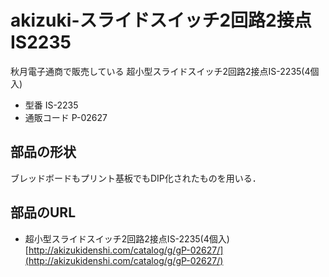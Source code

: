 # akizuki-スライドスイッチ2回路2接点IS2235
秋月電子通商で販売している
超小型スライドスイッチ2回路2接点IS-2235(4個入)
* 型番 IS-2235
* 通販コード P-02627

## 部品の形状
ブレッドボードもプリント基板でもDIP化されたものを用いる．

## 部品のURL
* 超小型スライドスイッチ2回路2接点IS-2235(4個入) [http://akizukidenshi.com/catalog/g/gP-02627/](http://akizukidenshi.com/catalog/g/gP-02627/)
